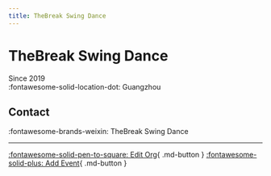 ```yaml
---
title: TheBreak Swing Dance
---
```


# TheBreak Swing Dance

Since 2019  
:fontawesome-solid-location-dot: Guangzhou  


## Contact

:fontawesome-brands-weixin: TheBreak Swing Dance  

---

[:fontawesome-solid-pen-to-square: Edit Org](https://github.com/swingdance/orgs/issues/new?assignees=&labels=update+org&projects=&template=03-update_entity.yml&title=Update%20Org%3A%20zh_CN%20%E2%80%A2%20TheBreak%20Swing%20Dance&region=zh_CN&id=the-break-swing-dance&name=TheBreak%20Swing%20Dance){ .md-button } [:fontawesome-solid-plus: Add Event](https://github.com/swingdance/events/issues/new?assignees=&labels=add+event&projects=&template=02-add_entity.yml&title=Add%20Event%3A%20zh_CN%20%E2%80%A2%20%3CName%3E&region=zh_CN&province=Guangdong&city=Guangzhou&org_id=the-break-swing-dance){ .md-button }
